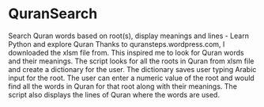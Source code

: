 # QuranSearch
Search Quran words based on root(s), display meanings and lines - Learn Python and explore Quran
Thanks to quransteps.wordpress.com, I downloaded the xlsm file from. This inspired me to look for Quran words and their meanings. 
The script looks for all the roots in Quran from xlsm file and create a dictionary for the user. The dictionary saves user typing Arabic input for the root.
The user can enter a numeric value of the root and would find all the words in Quran for that root along with their meanings. 
The script also displays the lines of Quran where the words are used.
